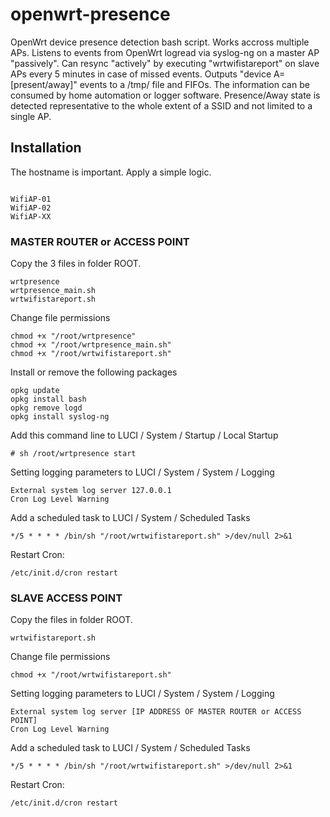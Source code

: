 # openwrt-presence

OpenWrt device presence detection bash script. Works accross multiple APs. Listens to events from OpenWrt logread via syslog-ng on a master AP "passively". Can resync "actively" by executing "wrtwifistareport" on slave APs every 5 minutes in case of missed events. Outputs "device A=[present/away]" events to a /tmp/ file and FIFOs. The information can be consumed by home automation or logger software. Presence/Away state is detected representative to the whole extent of a SSID and not limited to a single AP.

## Installation

The hostname is important. Apply a simple logic.

```text

WifiAP-01
WifiAP-02
WifiAP-XX
```

### MASTER ROUTER or ACCESS POINT

Copy the 3 files in folder ROOT.

```text
wrtpresence
wrtpresence_main.sh
wrtwifistareport.sh
```

Change file permissions

```text
chmod +x "/root/wrtpresence"
chmod +x "/root/wrtpresence_main.sh"
chmod +x "/root/wrtwifistareport.sh"
```

Install or remove the following packages

```text
opkg update
opkg install bash
opkg remove logd
opkg install syslog-ng
```

Add this command line to LUCI / System / Startup / Local Startup

```text
# sh /root/wrtpresence start
```

Setting logging parameters to LUCI / System / System / Logging

```text
External system log server 127.0.0.1
Cron Log Level Warning
```

Add a scheduled task to LUCI / System / Scheduled Tasks

```text
*/5 * * * * /bin/sh "/root/wrtwifistareport.sh" >/dev/null 2>&1
```

Restart Cron:

```text
/etc/init.d/cron restart
```

### SLAVE ACCESS POINT

Copy the files in folder ROOT.

```text
wrtwifistareport.sh
```

Change file permissions

```text
chmod +x "/root/wrtwifistareport.sh"
```

Setting logging parameters to LUCI / System / System / Logging

```text
External system log server [IP ADDRESS OF MASTER ROUTER or ACCESS POINT]
Cron Log Level Warning
```

Add a scheduled task to LUCI / System / Scheduled Tasks

```text
*/5 * * * * /bin/sh "/root/wrtwifistareport.sh" >/dev/null 2>&1
```

Restart Cron:

```text
/etc/init.d/cron restart
```
